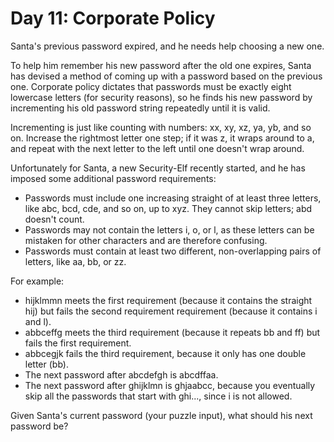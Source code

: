 # Day 11: Corporate Policy

Santa's previous password expired, and he needs help choosing a new one.

To help him remember his new password after the old one expires, Santa has
devised a method of coming up with a password based on the previous one.
Corporate policy dictates that passwords must be exactly eight lowercase
letters (for security reasons), so he finds his new password by incrementing
his old password string repeatedly until it is valid.

Incrementing is just like counting with numbers: xx, xy, xz, ya, yb, and so on.
Increase the rightmost letter one step; if it was z, it wraps around to a, and
repeat with the next letter to the left until one doesn't wrap around.

Unfortunately for Santa, a new Security-Elf recently started, and he has
imposed some additional password requirements:

* Passwords must include one increasing straight of at least three letters,
  like abc, bcd, cde, and so on, up to xyz. They cannot skip letters; abd
  doesn't count.
* Passwords may not contain the letters i, o, or l, as these letters can be
  mistaken for other characters and are therefore confusing.
* Passwords must contain at least two different, non-overlapping pairs of
  letters, like aa, bb, or zz.

For example:

* hijklmmn meets the first requirement (because it contains the straight hij)
  but fails the second requirement requirement (because it contains i and l).
* abbceffg meets the third requirement (because it repeats bb and ff) but fails
  the first requirement.
* abbcegjk fails the third requirement, because it only has one double letter
  (bb).
* The next password after abcdefgh is abcdffaa.
* The next password after ghijklmn is ghjaabcc, because you eventually skip all
  the passwords that start with ghi..., since i is not allowed.

Given Santa's current password (your puzzle input), what should his next password be?
